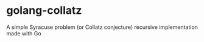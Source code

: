 # golang-collatz

A simple Syracuse problem (or Collatz conjecture) recursive implementation made with Go
